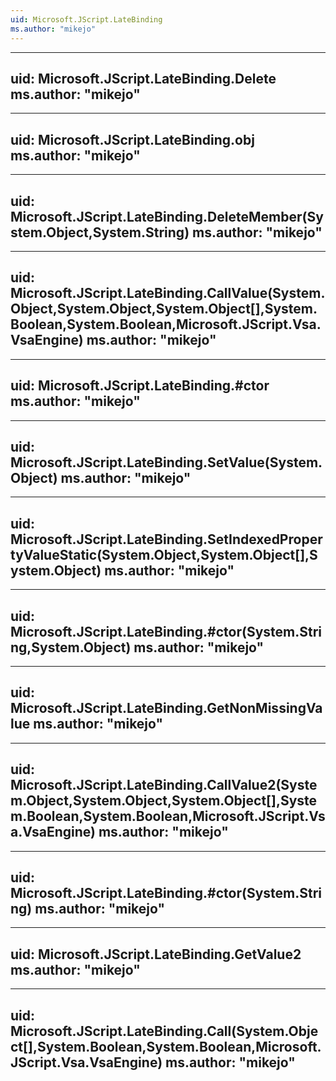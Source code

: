 ```yaml
---
uid: Microsoft.JScript.LateBinding
ms.author: "mikejo"
---
```


---
uid: Microsoft.JScript.LateBinding.Delete
ms.author: "mikejo"
---

---
uid: Microsoft.JScript.LateBinding.obj
ms.author: "mikejo"
---

---
uid: Microsoft.JScript.LateBinding.DeleteMember(System.Object,System.String)
ms.author: "mikejo"
---

---
uid: Microsoft.JScript.LateBinding.CallValue(System.Object,System.Object,System.Object[],System.Boolean,System.Boolean,Microsoft.JScript.Vsa.VsaEngine)
ms.author: "mikejo"
---

---
uid: Microsoft.JScript.LateBinding.#ctor
ms.author: "mikejo"
---

---
uid: Microsoft.JScript.LateBinding.SetValue(System.Object)
ms.author: "mikejo"
---

---
uid: Microsoft.JScript.LateBinding.SetIndexedPropertyValueStatic(System.Object,System.Object[],System.Object)
ms.author: "mikejo"
---

---
uid: Microsoft.JScript.LateBinding.#ctor(System.String,System.Object)
ms.author: "mikejo"
---

---
uid: Microsoft.JScript.LateBinding.GetNonMissingValue
ms.author: "mikejo"
---

---
uid: Microsoft.JScript.LateBinding.CallValue2(System.Object,System.Object,System.Object[],System.Boolean,System.Boolean,Microsoft.JScript.Vsa.VsaEngine)
ms.author: "mikejo"
---

---
uid: Microsoft.JScript.LateBinding.#ctor(System.String)
ms.author: "mikejo"
---

---
uid: Microsoft.JScript.LateBinding.GetValue2
ms.author: "mikejo"
---

---
uid: Microsoft.JScript.LateBinding.Call(System.Object[],System.Boolean,System.Boolean,Microsoft.JScript.Vsa.VsaEngine)
ms.author: "mikejo"
---
